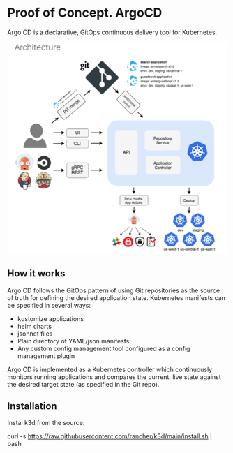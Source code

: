 # Proof of Concept. ArgoCD

Argo CD is a declarative, GitOps continuous delivery tool for Kubernetes.

![argocd_arch](https://github.com/mykolapryvalov/AsciiArtify/blob/main/doc/img/argocd_arch.png)

## How it works

Argo CD follows the GitOps pattern of using Git repositories as the source of truth for defining the desired application state. Kubernetes manifests can be specified in several ways:

  -  kustomize applications
  -  helm charts
  -  jsonnet files
  -  Plain directory of YAML/json manifests
  -  Any custom config management tool configured as a config management plugin

Argo CD is implemented as a Kubernetes controller which continuously monitors running applications and compares the current, live state against the desired target state (as specified in the Git repo).

## Installation

Instal k3d from the source:

  curl -s https://raw.githubusercontent.com/rancher/k3d/main/install.sh | bash


  



